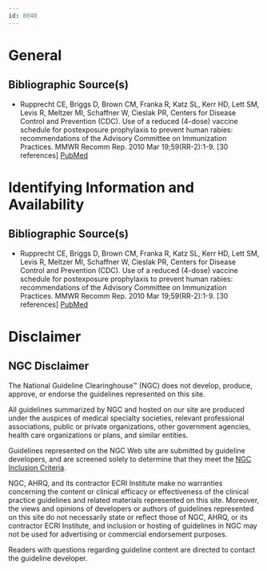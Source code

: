 ```yaml
---
id: 8040
---
```


# General

## Bibliographic Source(s)

- Rupprecht CE, Briggs D, Brown CM, Franka R, Katz SL, Kerr HD, Lett SM, Levis R, Meltzer MI, Schaffner W, Cieslak PR, Centers for Disease Control and Prevention (CDC). Use of a reduced (4-dose) vaccine schedule for postexposure prophylaxis to prevent human rabies: recommendations of the Advisory Committee on Immunization Practices. MMWR Recomm Rep. 2010 Mar 19;59(RR-2):1-9. [30 references] [ PubMed ](http://www.ncbi.nlm.nih.gov/entrez/query.fcgi?cmd=Retrieve&db=pubmed&dopt=Abstract&list_uids=20300058)

# Identifying Information and Availability

## Bibliographic Source(s)

- Rupprecht CE, Briggs D, Brown CM, Franka R, Katz SL, Kerr HD, Lett SM, Levis R, Meltzer MI, Schaffner W, Cieslak PR, Centers for Disease Control and Prevention (CDC). Use of a reduced (4-dose) vaccine schedule for postexposure prophylaxis to prevent human rabies: recommendations of the Advisory Committee on Immunization Practices. MMWR Recomm Rep. 2010 Mar 19;59(RR-2):1-9. [30 references] [ PubMed ](http://www.ncbi.nlm.nih.gov/entrez/query.fcgi?cmd=Retrieve&db=pubmed&dopt=Abstract&list_uids=20300058)

# Disclaimer

## NGC Disclaimer

The National Guideline Clearinghouse™ (NGC) does not develop, produce, approve, or endorse the guidelines represented on this site.

All guidelines summarized by NGC and hosted on our site are produced under the auspices of medical specialty societies, relevant professional associations, public or private organizations, other government agencies, health care organizations or plans, and similar entities.

Guidelines represented on the NGC Web site are submitted by guideline developers, and are screened solely to determine that they meet the [NGC Inclusion Criteria](/help-and-about/summaries/inclusion-criteria).

NGC, AHRQ, and its contractor ECRI Institute make no warranties concerning the content or clinical efficacy or effectiveness of the clinical practice guidelines and related materials represented on this site. Moreover, the views and opinions of developers or authors of guidelines represented on this site do not necessarily state or reflect those of NGC, AHRQ, or its contractor ECRI Institute, and inclusion or hosting of guidelines in NGC may not be used for advertising or commercial endorsement purposes.

Readers with questions regarding guideline content are directed to contact the guideline developer.

